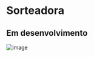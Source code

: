 # Sorteadora
## Em desenvolvimento

![image](https://user-images.githubusercontent.com/90284411/169666387-b6dbaf08-1e41-4b44-ae60-1d1c7b24d2b3.png)

